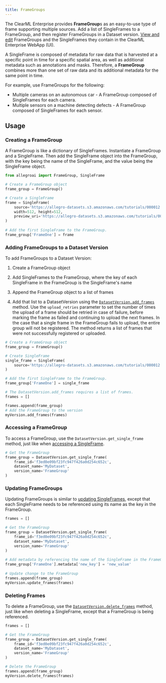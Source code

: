 ```yaml
---
title: FrameGroups
--- 
```


The ClearML Enterprise provides **FrameGroup**s as an easy-to-use type of frame supporting multiple sources. 
Add a list of SingleFrames to a FrameGroup, and then register FrameGroups in a Dataset version. 
[View and edit](webapp/webapp_datasets_frames.md) FrameGroups and the SingleFrames they contain 
in the ClearML Enterprise WebApp (UI).

A SingleFrame is composed of metadata for raw data that is harvested at a specific point in time for a 
specific spatial area, as well as additional metadata such as annotations and masks. Therefore, a **FrameGroup** combines 
more than one set of raw data and its additional metadata for the same point in time.

For example, use FrameGroups for the following:

* Multiple cameras on an autonomous car - A FrameGroup composed of SingleFrames for each camera.
* Multiple sensors on a machine detecting defects - A FrameGroup composed of SingleFrames for each sensor.


## Usage

### Creating a FrameGroup

A FrameGroup is like a dictionary of SingleFrames. Instantiate a FrameGroup and a SingleFrame. Then add the SingleFrame
object into the FrameGroup, with the key being the name of the SingleFrame, and the value being the SingleFrame object. 

```python
from allegroai import FrameGroup, SingleFrame

# Create a FrameGroup object
frame_group = FrameGroup()

# Create a SingleFrame
frame = SingleFrame(
    source='https://allegro-datasets.s3.amazonaws.com/tutorials/000012.jpg', 
    width=512, height=512, 
    preview_uri='https://allegro-datasets.s3.amazonaws.com/tutorials/000012.jpg'
)
    
# Add the first SingleFrame to the FrameGroup.
frame_group['FrameOne'] = frame
```

### Adding FrameGroups to a Dataset Version

To add FrameGroups to a Dataset Version: 
1. Create a FrameGroup object

1. Add SingleFrames to the FrameGroup, where the key of each SingleFrame in the FrameGroup is the SingleFrame's name
  
1. Append the FrameGroup object to a list of frames
  
1. Add that list to a DatasetVersion using the [`DatasetVersion.add_frames`](../references/hyperdataset/hyperdatasetversion.md#add_frames) 
method. Use the `upload_retries` parameter to set the number of times the upload of a frame should be retried in case of 
failure, before marking the frame as failed and continuing to upload the next frames. In the case that a single frame in 
the FrameGroup fails to upload, the entire group will not be registered. The method returns a list of frames that were 
not successfully registered or uploaded. 

```python
# Create a FrameGroup object
frame_group = FrameGroup()

# Create SingleFrame
single_frame = SingleFrame(
    source='https://allegro-datasets.s3.amazonaws.com/tutorials/000012.jpg'
)

# Add the first SingleFrame to the FrameGroup.
frame_group['FrameOne'] = single_frame

# The DatasetVersion.add_frames requires a list of frames.
frames = []

frames.append(frame_group)
# Add the FrameGroup to the version
myVersion.add_frames(frames)
```

### Accessing a FrameGroup

To access a FrameGroup, use the `DatasetVersion.get_single_frame` method, just like when 
[accessing a SingleFrame](single_frames.md#accessing-singleframes).

```python
# Get the FrameGroup
frame_group = DatasetVersion.get_single_frame(
    frame_id='f3ed0e09bf23fc947f426a0d254c652c', 
    dataset_name='MyDataset', 
    version_name='FrameGroup'
)
```

### Updating FrameGroups

Updating FrameGroups is similar to [updating SingleFrames](single_frames.md#updating-singleframes), except that each 
SingleFrame needs to be referenced using its name as the key in the FrameGroup.

```python
frames = []                

# Get the FrameGroup
frame_group = DatasetVersion.get_single_frame(
    frame_id='f3ed0e09bf23fc947f426a0d254c652c', 
    dataset_name='MyDataset', 
    version_name='FrameGroup'
)
        
# Add metadata by referencing the name of the SingleFrame in the FrameGroup
frame_group['FrameOne'].metadata['new_key'] = 'new_value'
    
# Update change to the FrameGroup 
frames.append(frame_group)
myVersion.update_frames(frames)                

```    
   
### Deleting Frames

To delete a FrameGroup, use the [`DatasetVersion.delete_frames`](../references/hyperdataset/hyperdatasetversion.md#delete_frames) 
method, just like when deleting a SingleFrame, except that a FrameGroup is being referenced.

```python
frames = []                

# Get the FrameGroup
frame_group = DatasetVersion.get_single_frame(
    frame_id='f3ed0e09bf23fc947f426a0d254c652c', 
    dataset_name='MyDataset', 
    version_name='FrameGroup'
)

# Delete the FrameGroup
frames.append(frame_group)
myVersion.delete_frames(frames)
```    
